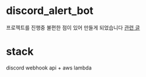 # discord_alert_bot
프로젝트를 진행중 불편한 점이 있어 만들게 되었습니다 [관련 글](https://gaoooon.tistory.com/entry/aws-lambda%EB%A5%BC-%EC%82%AC%EC%9A%A9%ED%95%B4%EC%84%9C-%EB%94%94%EC%8A%A4%EC%BD%94%EB%93%9C-%EC%A0%95%EA%B8%B0-%EB%B0%B0%ED%8F%AC-%EC%95%8C%EB%A6%BC-%EB%B4%87-%EB%A7%8C%EB%93%A4%EA%B8%B0)

# stack
discord webhook api + aws lambda 

